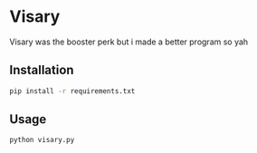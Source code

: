 # Visary

Visary was the booster perk but i made a better program so yah 

## Installation

```bash
pip install -r requirements.txt
```

## Usage

```bash
python visary.py
```

